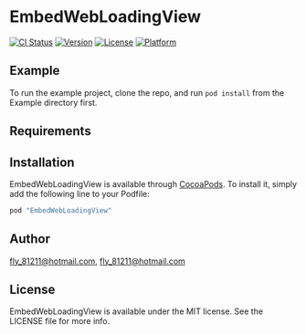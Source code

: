 # EmbedWebLoadingView

[![CI Status](http://img.shields.io/travis/fly_81211@hotmail.com/EmbedWebLoadingView.svg?style=flat)](https://travis-ci.org/fly_81211@hotmail.com/EmbedWebLoadingView)
[![Version](https://img.shields.io/cocoapods/v/EmbedWebLoadingView.svg?style=flat)](http://cocoapods.org/pods/EmbedWebLoadingView)
[![License](https://img.shields.io/cocoapods/l/EmbedWebLoadingView.svg?style=flat)](http://cocoapods.org/pods/EmbedWebLoadingView)
[![Platform](https://img.shields.io/cocoapods/p/EmbedWebLoadingView.svg?style=flat)](http://cocoapods.org/pods/EmbedWebLoadingView)

## Example

To run the example project, clone the repo, and run `pod install` from the Example directory first.

## Requirements

## Installation

EmbedWebLoadingView is available through [CocoaPods](http://cocoapods.org). To install
it, simply add the following line to your Podfile:

```ruby
pod "EmbedWebLoadingView"
```

## Author

fly_81211@hotmail.com, fly_81211@hotmail.com

## License

EmbedWebLoadingView is available under the MIT license. See the LICENSE file for more info.
